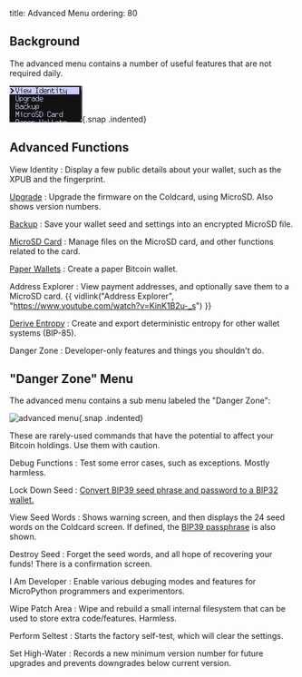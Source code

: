 title: Advanced Menu
ordering: 80

## Background

The advanced menu contains a number of useful features that are not required daily.

![advanced menu](img/snap-adv-menu.gif){.snap .indented}


## Advanced Functions


View Identity
: Display a few public details about your wallet, such as the XPUB and the fingerprint.

[Upgrade](upgrade)
: Upgrade the firmware on the Coldcard, using MicroSD. Also shows version numbers.

[Backup](backups)
: Save your wallet seed and settings into an encrypted MicroSD file.

[MicroSD Card](microsd)
: Manage files on the MicroSD card, and other functions related to the card.

[Paper Wallets](paper-wallets)
: Create a paper Bitcoin wallet.

Address Explorer
: View payment addresses, and optionally save them to a MicroSD card.
  {{ vidlink("Address Explorer",  "https://www.youtube.com/watch?v=KinK1B2u-_s") }}

[Derive Entropy](bip85)
: Create and export deterministic entropy for other wallet systems (BIP-85).

Danger Zone
: Developer-only features and things you shouldn't do.


## "Danger Zone" Menu

The advanced menu contains a sub menu labeled the "Danger Zone":

![advanced menu](img/dangerzone.png){.snap .indented}

These are rarely-used commands that have the potential to affect your Bitcoin holdings.
Use them with caution.

Debug Functions
: Test some error cases, such as exceptions. Mostly harmless.

Lock Down Seed
: [Convert BIP39 seed phrase and password to a BIP32 wallet.](passphrase#related-feature-lock-down-seed)

View Seed Words
: Shows warning screen, and then displays the 24 seed words on the
  Coldcard screen. If defined, the [BIP39 passphrase](passphrase) is also shown.

Destroy Seed
: Forget the seed words, and all hope of recovering your funds! There is a confirmation screen.

I Am Developer
: Enable various debuging modes and features for MicroPython programmers and experimentors.

Wipe Patch Area
: Wipe and rebuild a small internal filesystem that can be used to store extra code/features. Harmless.

Perform Seltest
: Starts the factory self-test, which will clear the settings.

Set High-Water
: Records a new minimum version number for future upgrades and prevents downgrades below current version.


